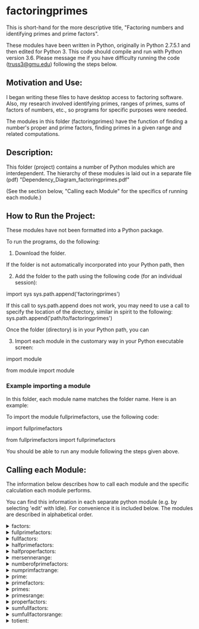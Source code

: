 # factoringprimes

This is short-hand for the more descriptive title, "Factoring numbers and identifying primes and prime factors".

These modules have been written in Python, originally in Python 2.7.5.1 and then edited for Python 3. This code should compile and run with Python version 3.6. Please message me if you have difficulty running the code (truss3@gmu.edu) following the steps below.

## Motivation and Use: 

I began writing these files to have desktop access to factoring software.
Also, my research involved identifying primes, ranges of primes, sums of factors of numbers, etc., so programs for specific purposes were needed.

The modules in this folder (factoringprimes) have the function of finding a number's proper and prime factors, finding primes in a given range and related computations.

## Description: 

This folder (project) contains a number of Python modules which are interdependent. The hierarchy of these modules is laid out in a separate file (pdf) "Dependency_Diagram_factoringprimes.pdf"

(See the section below, "Calling each Module" for the specifics of running each module.)

## How to Run the Project:

These modules have not been formatted into a Python package.

To run the programs, do the following:

1. Download the folder. 

If the folder is not automatically incorporated into your Python path, then

2. Add the folder to the path using the following code (for an individual session):

import sys
sys.path.append('factoringprimes')

If this call to sys.path.append does not work, you may need to use a call to specify the location of the directory, similar in spirit to the following:
sys.path.append('path/to/factoringprimes')

Once the folder (directory) is in your Python path, you can 

3. Import each module in the customary way in your Python executable screen:

import module

from module import module

### Example importing a module

In this folder, each module name matches the folder name. Here is an example:

To import the module fullprimefactors, use the following code:

import fullprimefactors

from fullprimefactors import fullprimefactors

You should be able to run any module following the steps given above.

## Calling each Module:

The information below describes how to call each module and the specific calculation each module performs.

You can find this information in each separate python module (e.g. by selecting 'edit' with Idle).
For convenience it is included below.
The modules are described in alphabetical order.

<details>
  <summary>factors:</summary>
  
factors($n$)
  
$n$ is an integer

Purpose: This code generates the factors of a (natural) number $n$.
</details>
<details>
  <summary>
    fullprimefactors:
  </summary>
  
fullprimefactors($n$)
  
$n$ is an integer

Purpose: This module returns the prime factors of a natural number $n$.
</details>
<details>
  <summary>
    fullfactors:
  </summary>
  
fullfactors(n) 
  
$n$ is an integer

Purpose: This module creates a complete list of the factors of a number, including the number '$n$' as well.
</details>
<details>
  <summary>
    halfprimefactors:
  </summary>
  
halfprimefactors($n$)
  
$n$ is an integer

Purpose: This module returns the prime factors of a natural number n less than or equal to $\sqrt{n}$.
</details>
<details>
  <summary>
    halfproperfactors:
  </summary>
  
halfproperfactors(n)
  
$n$ is an integer

Purpose: This module calculates half of the proper factors of a natural number $n$ from $1$ (one) up to $\sqrt{n}$.
</details>
<details>
  <summary>
    mersennerange:
  </summary>
  
mersennerange($a,b$)
  
$a < b$ are integers

This module provides the Mersenne primes within a bound between the two number $2^{a} - 1$ and $2^{b} - 1$ (inclusive).
</details>
<details>
  <summary>
    numberofprimefactors:
  </summary>
  
numberofprimefactors(n)
  
$n$ is an integer

Purpose: This module gives the number of prime factors of a number n.
</details>
<details>
  <summary>
    numprimfactrange:
  </summary>
  
numprimfactrange ($a,b$)
  
$a < b$ are integers

Purpose: This module gives the number of prime factors for a list of numbers in a range from $a$ to $b$.
</details>
<details>
  <summary>
    prime:
  </summary>
  
prime($n$)
  
$n$ is an integer

Purpose: This module returns true ($1$) if $n$ is prime, otherwise false ($0$).
</details>
<details>
  <summary>
    primefactors:
  </summary>
  
primefactors($n$)
  
$n$ is an integer

Purpose: This gives a list of the prime factors of a number. If the number is prime, it returns the number itself.
</details>
<details>
  <summary>
    primes:
  </summary>
  
primes($n$)
  
$n$ is an integer
  
Purpose: This module returns the list of primes from $2$ up to $n$.
</details>

<details>
  <summary>
    primesrange:
  </summary>
  
primesrange($a,b$)
  
$a < b$ are integers
     
Purpose: This module lists the positive primes in a range from $a$ to $b$.
</details>

<details>
 <summary>
    properfactors:
  </summary>
  
properfactors($n$)
  
$n$ is an integer
     
Purpose: This module generates the proper factors of a number $n$ (which excludes $n$ itself).
</details>

<details>
  <summary>
    sumfullfactors:
  </summary>
  
sumfullfactors(n)
  
$n$ is an integer

Purpose: This program finds the sum of the factors of a number $n$, including $n$.
</details>

<details>
  <summary>
    sumfullfactorsrange:
  </summary>
  
sumfullfactorsrange($a,b$)
  
$a < b$ are integers

Purpose: This module calculates the sum of the factors of every number in a given range $a$ to $b$.
</details>

<details>
 <summary>
    totient:
  </summary>
  
totient($n$)
  
$n$ is an integer

Purpose: This module calculates Euler's totient function for the number $n$.
</details>
